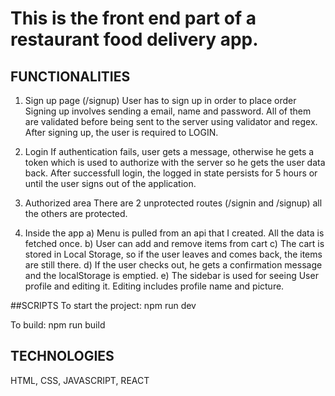# This is the front end part of a restaurant food delivery app.

## FUNCTIONALITIES

1. Sign up page (/signup)
   User has to sign up in order to place order
   Signing up involves sending a email, name and password. All of them are validated before being sent to the server using validator and regex.
   After signing up, the user is required to LOGIN.

2. Login
   If authentication fails, user gets a message, otherwise he gets a token which is used to authorize with the server so he gets the user data back.
   After successfull login, the logged in state persists for 5 hours or until the user signs out of the application.

3. Authorized area
   There are 2 unprotected routes (/signin and /signup) all the others are protected.

4. Inside the app
   a) Menu is pulled from an api that I created. All the data is fetched once.
   b) User can add and remove items from cart
   c) The cart is stored in Local Storage, so if the user leaves and comes back, the items are still there.
   d) If the user checks out, he gets a confirmation message and the localStorage is emptied.
   e) The sidebar is used for seeing User profile and editing it. Editing includes profile name and picture.

##SCRIPTS
To start the project:
npm run dev

To build:
npm run build

## TECHNOLOGIES

HTML, CSS, JAVASCRIPT, REACT
